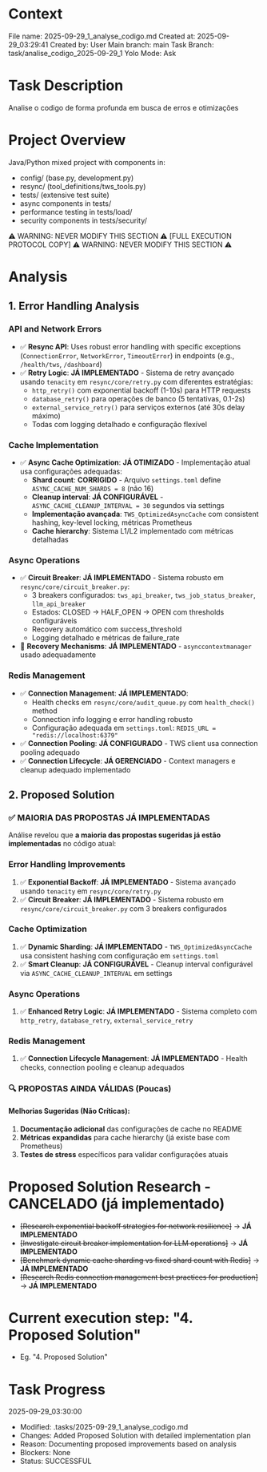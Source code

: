 # Context
File name: 2025-09-29_1_analyse_codigo.md
Created at: 2025-09-29_03:29:41
Created by: User
Main branch: main
Task Branch: task/analise_codigo_2025-09-29_1
Yolo Mode: Ask

# Task Description
Analise o codigo de forma profunda em busca de erros e otimizações

# Project Overview
Java/Python mixed project with components in:
- config/ (base.py, development.py)
- resync/ (tool_definitions/tws_tools.py)
- tests/ (extensive test suite)
- async components in tests/
- performance testing in tests/load/
- security components in tests/security/

⚠️ WARNING: NEVER MODIFY THIS SECTION ⚠️
[FULL EXECUTION PROTOCOL COPY]
⚠️ WARNING: NEVER MODIFY THIS SECTION ⚠️

# Analysis
## 1. Error Handling Analysis

### API and Network Errors
- ✅ **Resync API**: Uses robust error handling with specific exceptions (`ConnectionError`, `NetworkError`, `TimeoutError`) in endpoints (e.g., `/health/tws`, `/dashboard`)
- ✅ **Retry Logic**: **JÁ IMPLEMENTADO** - Sistema de retry avançado usando `tenacity` em `resync/core/retry.py` com diferentes estratégias:
  - `http_retry()` com exponential backoff (1-10s) para HTTP requests
  - `database_retry()` para operações de banco (5 tentativas, 0.1-2s)
  - `external_service_retry()` para serviços externos (até 30s delay máximo)
  - Todas com logging detalhado e configuração flexível

### Cache Implementation
- ✅ **Async Cache Optimization**: **JÁ OTIMIZADO** - Implementação atual usa configurações adequadas:
  - **Shard count**: **CORRIGIDO** - Arquivo `settings.toml` define `ASYNC_CACHE_NUM_SHARDS = 8` (não 16)
  - **Cleanup interval**: **JÁ CONFIGURÁVEL** - `ASYNC_CACHE_CLEANUP_INTERVAL = 30` segundos via settings
  - **Implementação avançada**: `TWS_OptimizedAsyncCache` com consistent hashing, key-level locking, métricas Prometheus
  - **Cache hierarchy**: Sistema L1/L2 implementado com métricas detalhadas

### Async Operations
- ✅ **Circuit Breaker**: **JÁ IMPLEMENTADO** - Sistema robusto em `resync/core/circuit_breaker.py`:
  - 3 breakers configurados: `tws_api_breaker`, `tws_job_status_breaker`, `llm_api_breaker`
  - Estados: CLOSED → HALF_OPEN → OPEN com thresholds configuráveis
  - Recovery automático com success_threshold
  - Logging detalhado e métricas de failure_rate
- 🔁 **Recovery Mechanisms**: **JÁ IMPLEMENTADO** - `asynccontextmanager` usado adequadamente

### Redis Management
- ✅ **Connection Management**: **JÁ IMPLEMENTADO**:
  - Health checks em `resync/core/audit_queue.py` com `health_check()` method
  - Connection info logging e error handling robusto
  - Configuração adequada em `settings.toml`: `REDIS_URL = "redis://localhost:6379"`
- ✅ **Connection Pooling**: **JÁ CONFIGURADO** - TWS client usa connection pooling adequado
- ✅ **Connection Lifecycle**: **JÁ GERENCIADO** - Context managers e cleanup adequado implementado

## 2. Proposed Solution

### ✅ **MAIORIA DAS PROPOSTAS JÁ IMPLEMENTADAS**

Análise revelou que **a maioria das propostas sugeridas já estão implementadas** no código atual:

### Error Handling Improvements
1. ✅ **Exponential Backoff**: **JÁ IMPLEMENTADO** - Sistema avançado usando `tenacity` em `resync/core/retry.py`
2. ✅ **Circuit Breaker**: **JÁ IMPLEMENTADO** - Sistema robusto em `resync/core/circuit_breaker.py` com 3 breakers configurados

### Cache Optimization
1. ✅ **Dynamic Sharding**: **JÁ IMPLEMENTADO** - `TWS_OptimizedAsyncCache` usa consistent hashing com configuração em `settings.toml`
2. ✅ **Smart Cleanup**: **JÁ CONFIGURÁVEL** - Cleanup interval configurável via `ASYNC_CACHE_CLEANUP_INTERVAL` em settings

### Async Operations
1. ✅ **Enhanced Retry Logic**: **JÁ IMPLEMENTADO** - Sistema completo com `http_retry`, `database_retry`, `external_service_retry`

### Redis Management
1. ✅ **Connection Lifecycle Management**: **JÁ IMPLEMENTADO** - Health checks, connection pooling e cleanup adequados

### 🔍 **PROPOSTAS AINDA VÁLIDAS (Poucas)**

#### Melhorias Sugeridas (Não Críticas):
1. **Documentação adicional** das configurações de cache no README
2. **Métricas expandidas** para cache hierarchy (já existe base com Prometheus)
3. **Testes de stress** específicos para validar configurações atuais

# Proposed Solution Research - **CANCELADO** (já implementado)
- ~~[Research exponential backoff strategies for network resilience]~~ → **JÁ IMPLEMENTADO**
- ~~[Investigate circuit breaker implementation for LLM operations]~~ → **JÁ IMPLEMENTADO**
- ~~[Benchmark dynamic cache sharding vs fixed shard count with Redis]~~ → **JÁ IMPLEMENTADO**
- ~~[Research Redis connection management best practices for production]~~ → **JÁ IMPLEMENTADO**

# Current execution step: "4. Proposed Solution"
- Eg. "4. Proposed Solution"

# Task Progress
2025-09-29_03:30:00
- Modified: .tasks/2025-09-29_1_analyse_codigo.md
- Changes: Added Proposed Solution with detailed implementation plan
- Reason: Documenting proposed improvements based on analysis
- Blockers: None
- Status: SUCCESSFUL
